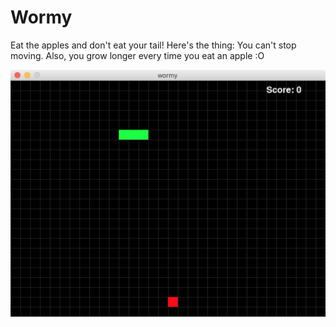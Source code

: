 # Wormy

Eat the apples and don't eat your tail! Here's the thing: You can't stop 
moving. Also, you grow longer every time you eat an apple :O

![wormy_picture](wormy.png)
